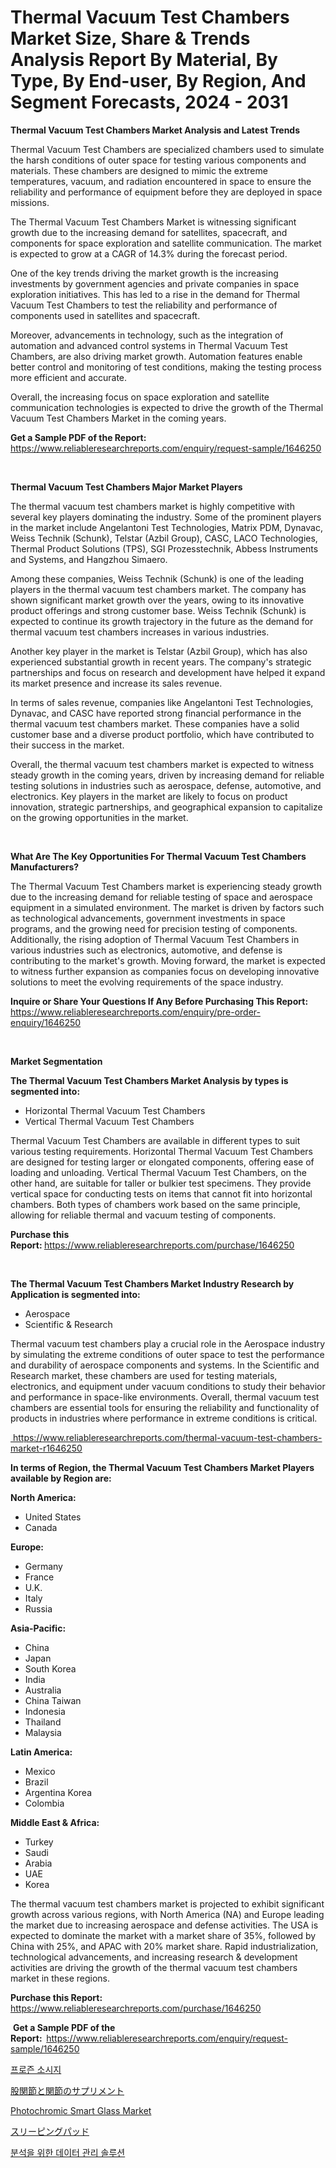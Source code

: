 <p><h1>Thermal Vacuum Test Chambers Market Size, Share & Trends Analysis Report By Material, By Type, By End-user, By Region, And Segment Forecasts, 2024 - 2031</h1></p><p><strong>Thermal Vacuum Test Chambers Market Analysis and Latest Trends</strong></p>
<p><p>Thermal Vacuum Test Chambers are specialized chambers used to simulate the harsh conditions of outer space for testing various components and materials. These chambers are designed to mimic the extreme temperatures, vacuum, and radiation encountered in space to ensure the reliability and performance of equipment before they are deployed in space missions.</p><p>The Thermal Vacuum Test Chambers Market is witnessing significant growth due to the increasing demand for satellites, spacecraft, and components for space exploration and satellite communication. The market is expected to grow at a CAGR of 14.3% during the forecast period.</p><p>One of the key trends driving the market growth is the increasing investments by government agencies and private companies in space exploration initiatives. This has led to a rise in the demand for Thermal Vacuum Test Chambers to test the reliability and performance of components used in satellites and spacecraft.</p><p>Moreover, advancements in technology, such as the integration of automation and advanced control systems in Thermal Vacuum Test Chambers, are also driving market growth. Automation features enable better control and monitoring of test conditions, making the testing process more efficient and accurate.</p><p>Overall, the increasing focus on space exploration and satellite communication technologies is expected to drive the growth of the Thermal Vacuum Test Chambers Market in the coming years.</p></p>
<p><strong>Get a Sample PDF of the Report:&nbsp;</strong> <a href="https://www.reliableresearchreports.com/enquiry/request-sample/1646250">https://www.reliableresearchreports.com/enquiry/request-sample/1646250</a></p>
<p>&nbsp;</p>
<p><strong>Thermal Vacuum Test Chambers Major Market Players</strong></p>
<p><p>The thermal vacuum test chambers market is highly competitive with several key players dominating the industry. Some of the prominent players in the market include Angelantoni Test Technologies, Matrix PDM, Dynavac, Weiss Technik (Schunk), Telstar (Azbil Group), CASC, LACO Technologies, Thermal Product Solutions (TPS), SGI Prozesstechnik, Abbess Instruments and Systems, and Hangzhou Simaero.</p><p>Among these companies, Weiss Technik (Schunk) is one of the leading players in the thermal vacuum test chambers market. The company has shown significant market growth over the years, owing to its innovative product offerings and strong customer base. Weiss Technik (Schunk) is expected to continue its growth trajectory in the future as the demand for thermal vacuum test chambers increases in various industries.</p><p>Another key player in the market is Telstar (Azbil Group), which has also experienced substantial growth in recent years. The company's strategic partnerships and focus on research and development have helped it expand its market presence and increase its sales revenue.</p><p>In terms of sales revenue, companies like Angelantoni Test Technologies, Dynavac, and CASC have reported strong financial performance in the thermal vacuum test chambers market. These companies have a solid customer base and a diverse product portfolio, which have contributed to their success in the market.</p><p>Overall, the thermal vacuum test chambers market is expected to witness steady growth in the coming years, driven by increasing demand for reliable testing solutions in industries such as aerospace, defense, automotive, and electronics. Key players in the market are likely to focus on product innovation, strategic partnerships, and geographical expansion to capitalize on the growing opportunities in the market.</p></p>
<p>&nbsp;</p>
<p><strong>What Are The Key Opportunities For Thermal Vacuum Test Chambers Manufacturers?</strong></p>
<p><p>The Thermal Vacuum Test Chambers market is experiencing steady growth due to the increasing demand for reliable testing of space and aerospace equipment in a simulated environment. The market is driven by factors such as technological advancements, government investments in space programs, and the growing need for precision testing of components. Additionally, the rising adoption of Thermal Vacuum Test Chambers in various industries such as electronics, automotive, and defense is contributing to the market's growth. Moving forward, the market is expected to witness further expansion as companies focus on developing innovative solutions to meet the evolving requirements of the space industry.</p></p>
<p><strong>Inquire or Share Your Questions If Any Before Purchasing This Report:</strong> <a href="https://www.reliableresearchreports.com/enquiry/pre-order-enquiry/1646250">https://www.reliableresearchreports.com/enquiry/pre-order-enquiry/1646250</a></p>
<p>&nbsp;</p>
<p><strong>Market Segmentation</strong></p>
<p><strong>The Thermal Vacuum Test Chambers Market Analysis by types is segmented into:</strong></p>
<p><ul><li>Horizontal Thermal Vacuum Test Chambers</li><li>Vertical Thermal Vacuum Test Chambers</li></ul></p>
<p><p>Thermal Vacuum Test Chambers are available in different types to suit various testing requirements. Horizontal Thermal Vacuum Test Chambers are designed for testing larger or elongated components, offering ease of loading and unloading. Vertical Thermal Vacuum Test Chambers, on the other hand, are suitable for taller or bulkier test specimens. They provide vertical space for conducting tests on items that cannot fit into horizontal chambers. Both types of chambers work based on the same principle, allowing for reliable thermal and vacuum testing of components.</p></p>
<p><strong>Purchase this Report:&nbsp;</strong><a href="https://www.reliableresearchreports.com/purchase/1646250">https://www.reliableresearchreports.com/purchase/1646250</a></p>
<p>&nbsp;</p>
<p><strong>The Thermal Vacuum Test Chambers Market Industry Research by Application is segmented into:</strong></p>
<p><ul><li>Aerospace</li><li>Scientific & Research</li></ul></p>
<p><p>Thermal vacuum test chambers play a crucial role in the Aerospace industry by simulating the extreme conditions of outer space to test the performance and durability of aerospace components and systems. In the Scientific and Research market, these chambers are used for testing materials, electronics, and equipment under vacuum conditions to study their behavior and performance in space-like environments. Overall, thermal vacuum test chambers are essential tools for ensuring the reliability and functionality of products in industries where performance in extreme conditions is critical.</p></p>
<p><a href="https://www.reliableresearchreports.com/thermal-vacuum-test-chambers-market-r1646250">&nbsp;https://www.reliableresearchreports.com/thermal-vacuum-test-chambers-market-r1646250</a></p>
<p><strong>In terms of Region, the Thermal Vacuum Test Chambers Market Players available by Region are:</strong></p>
<p>
    <p> <strong> North America: </strong>
        <ul>
            <li>United States</li>
            <li>Canada</li>
        </ul>
        </p> 
    <p> <strong> Europe: </strong>
        <ul>
            <li>Germany</li>
            <li>France</li>
            <li>U.K.</li>
            <li>Italy</li>
            <li>Russia</li>
        </ul>
        </p> 
    <p> <strong> Asia-Pacific: </strong>
        <ul>
            <li>China</li>
            <li>Japan</li>
            <li>South Korea</li>
            <li>India</li>
            <li>Australia</li>
            <li>China Taiwan</li>
            <li>Indonesia</li>
            <li>Thailand</li>
            <li>Malaysia</li>
        </ul>
        </p> 
    <p> <strong> Latin America: </strong>
        <ul>
            <li>Mexico</li>
            <li>Brazil</li>
            <li>Argentina Korea</li>
            <li>Colombia</li>
        </ul>
        </p> 
    <p> <strong> Middle East & Africa: </strong>
        <ul>
            <li>Turkey</li>
            <li>Saudi</li>
            <li>Arabia</li>
            <li>UAE</li>
            <li>Korea</li>
        </ul>
    </p>
    </p>
<p><p>The thermal vacuum test chambers market is projected to exhibit significant growth across various regions, with North America (NA) and Europe leading the market due to increasing aerospace and defense activities. The USA is expected to dominate the market with a market share of 35%, followed by China with 25%, and APAC with 20% market share. Rapid industrialization, technological advancements, and increasing research & development activities are driving the growth of the thermal vacuum test chambers market in these regions.</p></p>
<p><strong>Purchase this Report: </strong><a href="https://www.reliableresearchreports.com/purchase/1646250">https://www.reliableresearchreports.com/purchase/1646250</a></p>
<p>&nbsp;<strong>Get a Sample PDF of the Report:&nbsp;&nbsp;</strong><a href="https://www.reliableresearchreports.com/enquiry/request-sample/1646250">https://www.reliableresearchreports.com/enquiry/request-sample/1646250</a></p>
<p><strong></strong></p>
<p><p><a href="https://medium.com/@georgebesoiu20221/%EB%83%89%EB%8F%99-%EC%86%8C%EC%8B%9C%EC%A7%80-%EC%8B%9C%EC%9E%A5%EC%9D%80-%EC%8B%9C%EC%9E%A5-%EC%A0%90%EC%9C%A0%EC%9C%A8-%EA%B7%9C%EB%AA%A8-%EB%B0%8F-2031%EB%85%84%EA%B9%8C%EC%A7%80%EC%9D%98-%EC%98%88%EC%83%81-%EC%98%88%EC%B8%A1%EC%97%90-%EC%B4%88%EC%A0%90%EC%9D%84-%EB%A7%9E%EC%B6%94%EA%B3%A0-%EC%9E%88%EC%8A%B5%EB%8B%88%EB%8B%A4-52b30606a0f4">프로즌 소시지</a></p><p><a href="https://github.com/andym141978/Market-Research-Report-List-1/blob/main/353864438311.md">股関節と関節のサプリメント</a></p><p><a href="https://issuu.com/reportprime-2/docs/photochromic-smart-glass-market-size-2030.pptx">Photochromic Smart Glass Market</a></p><p><a href="https://medium.com/@magalirtiz2005/%E5%AF%9D%E5%85%B7%E5%B8%82%E5%A0%B4%E3%81%AE%E8%A6%8F%E6%A8%A1%E3%81%A8%E5%B8%82%E5%A0%B4%E5%8B%95%E5%90%91-%E5%AE%8C%E5%85%A8%E3%81%AA%E7%94%A3%E6%A5%AD%E6%A6%82%E8%A6%B3-2024%E5%B9%B4%E3%81%8B%E3%82%892031%E5%B9%B4-9d3f36802bb5">スリーピングパッド</a></p><p><a href="https://github.com/crfsywufhm81415/Market-Research-Report-List-1/blob/main/122015334719.md">분석을 위한 데이터 관리 솔루션</a></p></p>